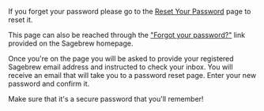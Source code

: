 If you forget your password please go to the [Reset Your Password][1] page to 
reset it.

This page can also be reached through the ["Forgot your password?"][1] link 
provided on the Sagebrew homepage. 

Once you're on the page you will be asked to provide your 
registered Sagebrew email address and instructed to check your inbox. 
You will receive an email that will take you to a password reset page. 
Enter your new password and confirm it. 

Make sure that it's a secure password that you'll remember!


[1]: /password_reset/